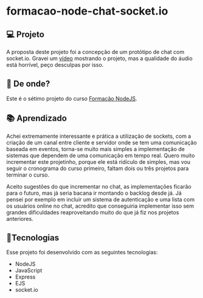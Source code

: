 # formacao-node-chat-socket.io

## :computer: Projeto

A proposta deste projeto foi a concepção de um protótipo de chat com socket.io. Gravei um [vídeo](https://youtu.be/hhbYu4dN41c) mostrando o projeto, mas a qualidade do áudio está 
horrível, peço desculpas por isso.

## :satellite: De onde?

Este é o sétimo projeto do curso [Formação NodeJS](https://www.udemy.com/course/formacao-nodejs/).

## :books: Aprendizado

Achei extremamente interessante e prática a utilização de sockets, com a criação de um canal entre cliente e servidor onde se tem uma comunicação baseada em eventos, torna-se 
muito mais simples a implementação de sistemas que dependem de uma comunicação em tempo real. Quero muito incrementar este projetinho, porque ele está ridículo de simples, mas 
vou seguir o cronograma do curso primeiro, faltam dois ou três projetos para terminar o curso.

Aceito sugestões do que incrementar no chat, as implementações ficarão para o futuro, mas já seria bacana ir montando o backlog desde já. Já pensei por exemplo em incluir um
sistema de autenticação e uma lista com os usuários online no chat, acredito que conseguiria implementar isso sem grandes dificuldades reaproveitando muito do que já fiz nos 
projetos anteriores.

## :rocket:Tecnologias

Esse projeto foi desenvolvido com as seguintes tecnologias:

- NodeJS
- JavaScript
- Express
- EJS
- socket.io
